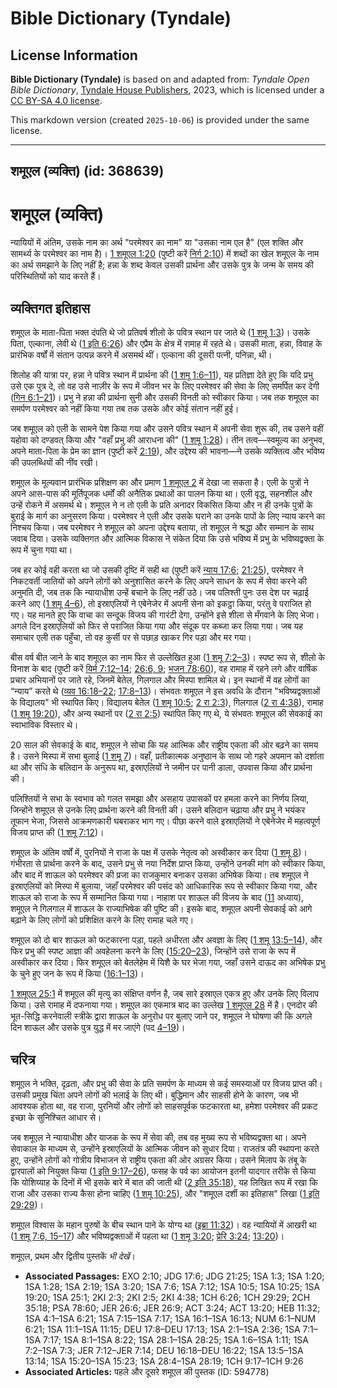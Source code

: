 # Bible Dictionary (Tyndale)

## License Information

**Bible Dictionary (Tyndale)** is based on and adapted from: _Tyndale Open Bible Dictionary_, [Tyndale House Publishers](https://tyndaleopenresources.com/), 2023, which is licensed under a [CC BY-SA 4.0 license](https://creativecommons.org/licenses/by-sa/4.0/legalcode.en).

This markdown version (created `2025-10-06`) is provided under the same license.



--------------------------------

## शमूएल (व्यक्ति) (id: 368639)

शमूएल (व्यक्ति)
===============

न्यायियों में अंतिम, उसके नाम का अर्थ "परमेश्वर का नाम" या "उसका नाम एल है" (एल शक्ति और सामर्थ्य के परमेश्वर का नाम है)। [1 शमूएल 1:20](https://ref.ly/1Sam1:20) (पुष्टी करें [निर्ग 2:10](https://ref.ly/Exod2:10)) में शब्दों का खेल शमूएल के नाम का अर्थ समझाने के लिए नहीं है; हन्ना के शब्द केवल उसकी प्रार्थना और उसके पुत्र के जन्म के समय की परिस्थितियों को याद करते हैं।

व्यक्तिगत इतिहास
----------------

शमूएल के माता\-पिता भक्त दंपति थे जो प्रतिवर्ष शीलो के पवित्र स्थान पर जाते थे ([1 शमू 1:3](https://ref.ly/1Sam1:3))। उसके पिता, एल्काना, लेवी थे ([1 इति 6:26](https://ref.ly/1Chr6:26)) और एप्रैम के क्षेत्र में रामाह में रहते थे। उसकी माता, हन्ना, विवाह के प्रारंभिक वर्षों में संतान उत्पन्न करने में असमर्थ थीं। एल्काना की दूसरी पत्नी, पनिन्ना, थी।

शिलोह की यात्रा पर, हन्ना ने पवित्र स्थान में प्रार्थना की ([1 शमू 1:6–11](https://ref.ly/1Sam1:6-1Sam1:11)), यह प्रतिज्ञा देते हुए कि यदि प्रभु उसे एक पुत्र दे, तो वह उसे नाज़ीर के रूप में जीवन भर के लिए परमेश्वर की सेवा के लिए समर्पित कर देगी ([गिन 6:1–21](https://ref.ly/Num6:1-Num6:21))। प्रभु ने हन्ना की प्रार्थना सुनी और उसकी विनती को स्वीकार किया। जब तक शमूएल का समर्पण परमेश्वर को नहीं किया गया तब तक उसके और कोई संतान नहीं हुई।

जब शमूएल को एली के सामने पेश किया गया और उसने पवित्र स्थान में अपनी सेवा शुरू की, तब उसने वहीं यहोवा को दण्डवत् किया और "वहाँ प्रभु की आराधना की" ([1 शमू 1:28](https://ref.ly/1Sam1:28))। तीन तत्व—स्वमूल्य का अनुभव, अपने माता\-पिता के प्रेम का ज्ञान (पुष्टी करें [2:19](https://ref.ly/1Sam2:19)), और उद्देश्य की भावना—ने उसके व्यक्तित्व और भविष्य की उपलब्धियों की नींव रखी। 

शमूएल के मूल्यवान प्रारंभिक प्रशिक्षण का और प्रमाण [1 शमूएल 2](https://ref.ly/1Sam2:1-1Sam2:36) में देखा जा सकता है। एली के पुत्रों ने अपने आस\-पास की मूर्तिपूजक धर्मों की अनैतिक प्रथाओं का पालन किया था। एली वृद्ध, सहनशील और उन्हें रोकने में असमर्थ थे। शमूएल ने न तो एली के प्रति अनादर विकसित किया और न ही उनके पुत्रों के बुराई के मार्ग का अनुसरण किया। परमेश्वर ने एली और उसके घराने का उनके पापों के लिए न्याय करने का निश्चय किया। जब परमेश्वर ने शमूएल को अपना उद्देश्य बताया, तो शमूएल ने श्रद्धा और सम्मान के साथ जवाब दिया। उसके व्यक्तिगत और आत्मिक विकास ने संकेत दिया कि उसे भविष्य में प्रभु के भविष्यद्वक्ता के रूप में चुना गया था।

जब हर कोई वही करता था जो उसकी दृष्टि में सही था (पुष्टी करें [न्याय 17:6](https://ref.ly/Judg17:6); [21:25](https://ref.ly/Judg21:25)), परमेश्वर ने निकटवर्ती जातियों को अपने लोगों को अनुशासित करने के लिए अपने साधन के रूप में सेवा करने की अनुमति दी, जब तक कि न्यायाधीश उन्हें बचाने के लिए नहीं उठे। जब पलिश्ती पुनः उस देश पर चढ़ाई करने आए ([1 शमू 4–6](https://ref.ly/1Sam4:1-1Sam6:21)), तो इस्राएलियों ने एबेनेजेर में अपनी सेना को इकट्ठा किया, परंतु वे पराजित हो गए। यह मानते हुए कि वाचा का सन्दूक विजय की गारंटी देगा, उन्होंने इसे शीला से मँगवाने के लिए भेजा। अगले दिन इस्राएलियों को फिर से पराजित किया गया और संदूक पर कब्जा कर लिया गया। जब यह समाचार एली तक पहुँचा, तो वह कुर्सी पर से पछाड़ खाकर गिर पड़ा और मर गया।

बीस वर्ष बीत जाने के बाद शमूएल का नाम फिर से उल्लेखित हुआ ([1 शमू 7:2–3](https://ref.ly/1Sam7:2-1Sam7:3))। स्पष्ट रूप से, शीलो के विनाश के बाद (पुष्टी करें [यिर्म 7:12–14](https://ref.ly/Jer7:12-Jer7:14); [26:6, 9](https://ref.ly/Jer26:6,Jer26:9); [भजन 78:60](https://ref.ly/Ps78:60)), वह रामाह में रहने लगे और वार्षिक प्रचार अभियानों पर जाते रहे, जिनमें बेतेल, गिलगाल और मिस्पा शामिल थे। इन स्थानों में वह लोगों का “न्याय” करते थे ([व्यव 16:18–22](https://ref.ly/Deut16:18-Deut16:22); [17:8–13](https://ref.ly/Deut17:8-Deut17:13))। संभवतः शमूएल ने इस अवधि के दौरान "भविष्यद्वक्ताओं के विद्यालय" भी स्थापित किए। विद्यालय बेतेल ([1 शमू 10:5](https://ref.ly/1Sam10:5); [2 रा 2:3](https://ref.ly/2Kgs2:3)), गिलगाल ([2 रा 4:38](https://ref.ly/2Kgs4:38)), रामाह ([1 शमू 19:20](https://ref.ly/1Sam19:20)), और अन्य स्थानों पर ([2 रा 2:5](https://ref.ly/2Kgs2:5)) स्थापित किए गए थे, ये संभवतः शमूएल की सेवकाई का स्वाभाविक विस्तार थे।

20 साल की सेवकाई के बाद, शमूएल ने सोचा कि यह आत्मिक और राष्ट्रीय एकता की ओर बढ़ने का समय है। उसने मिस्पा में सभा बुलाई ([1 शमू 7](https://ref.ly/1Sam7:1-1Sam7:17))। वहाँ, प्रतीकात्मक अनुष्ठान के साथ जो गहरे अपमान को दर्शाता था और संधि के बलिदान के अनुरूप था, इस्राएलियों ने जमीन पर पानी डाला, उपवास किया और प्रार्थना की।

पलिश्तियों ने सभा के स्वभाव को गलत समझा और असहाय उपासकों पर हमला करने का निर्णय लिया, जिन्होंने शमूएल से उनके लिए प्रार्थना करने की विनती की। उसने बलिदान चढ़ाया और प्रभु ने भयंकर तूफान भेजा, जिससे आक्रमणकारी घबराकर भाग गए। पीछा करने वाले इस्राएलियों ने एबेनेजेर में महत्वपूर्ण विजय प्राप्त की ([1 शमू 7:12](https://ref.ly/1Sam7:12))। 

शमूएल के अंतिम वर्षों में, पुरनियों ने राजा के पक्ष में उसके नेतृत्व को अस्वीकार कर दिया ([1 शमू 8](https://ref.ly/1Sam8:1-1Sam8:22))। गंभीरता से प्रार्थना करने के बाद, उसने प्रभु से नया निर्देश प्राप्त किया, उन्होंने उनकी मांग को स्वीकार किया, और बाद में शाऊल को परमेश्वर की प्रजा का राजकुमार बनाकर उसका अभिषेक किया। तब शमूएल ने इस्राएलियों को मिस्पा में बुलाया, जहाँ परमेश्वर की पसंद को आधिकारिक रूप से स्वीकार किया गया, और शाऊल को राजा के रूप में सम्मानित किया गया। नाहाश पर शाऊल की विजय के बाद ([11](https://ref.ly/1Sam11:1-1Sam11:15) अध्याय), शमूएल ने गिलगाल में शाऊल के राज्याभिषेक की पुष्टि की। इसके बाद, शमूएल अपनी सेवकाई को आगे बढ़ाने के लिए लोगों को प्रशिक्षित करने के लिए रामाह चले गए।

शमूएल को दो बार शाऊल को फटकारना पड़ा, पहले अधीरता और अवज्ञा के लिए ([1 शमू 13:5–14](https://ref.ly/1Sam13:5-1Sam13:14)), और फिर प्रभु की स्पष्ट आज्ञा की अवहेलना करने के लिए ([15:20–23](https://ref.ly/1Sam15:20-1Sam15:23)), जिन्होंने उसे राजा के रूप में अस्वीकार कर दिया। फिर शमूएल को बेतलेहेम में यिशै के घर भेजा गया, जहाँ उसने दाऊद का अभिषेक प्रभु के चुने हुए जन के रूप में किया ([16:1–13](https://ref.ly/1Sam16:1-1Sam16:13))।

[1 शमूएल 25:1](https://ref.ly/1Sam25:1) में शमूएल की मृत्यु का संक्षिप्त वर्णन है, जब सारे इस्राएल एकत्र हुए और उनके लिए विलाप किया। उसे रामाह में दफनाया गया। शमूएल का एकमात्र बाद का उल्लेख [1 शमूएल 28](https://ref.ly/1Sam28:1-1Sam28:25) में है। एनदोर की भूत\-सिद्धि करनेवाली स्त्रीके द्वारा शाऊल के अनुरोध पर बुलाए जाने पर, शमूएल ने घोषणा की कि अगले दिन शाऊल और उसके पुत्र युद्ध में मर जाएंगे (पद [4–19](https://ref.ly/1Sam28:4-1Sam28:19))।

चरित्र
------

शमूएल ने भक्ति, दृढ़ता, और प्रभु की सेवा के प्रति समर्पण के माध्यम से कई समस्याओं पर विजय प्राप्त की। उसकी प्रमुख चिंता अपने लोगों की भलाई के लिए थी। बुद्धिमान और साहसी होने के कारण, जब भी आवश्यक होता था, वह राजा, पुरनियों और लोगों को साहसपूर्वक फटकारता था, हमेशा परमेश्वर की प्रकट इच्छा के सुनिश्चित आधार से।

जब शमूएल ने न्यायाधीश और याजक के रूप में सेवा की, तब वह मुख्य रूप से भविष्यद्वक्ता था। अपने सेवाकाल के माध्यम से, उन्होंने इस्राएलियों के आत्मिक जीवन को सुधार दिया। राजतंत्र की स्थापना करते हुए, उन्होंने लोगों को गोत्रीय विभाजन से राष्ट्रीय एकता की ओर अग्रसर किया। उसने मिलाप के तंबू के द्वारपालों को नियुक्त किया ([1 इति 9:17–26](https://ref.ly/1Chr9:17-1Chr9:26)), फसह के पर्व का आयोजन इतनी यादगार तरीके से किया कि योशिय्याह के दिनों में भी इसके बारे में बात की जाती थी ([2 इति 35:18](https://ref.ly/2Chr35:18)), यह लिखित रूप में रखा कि राजा और उसका राज्य कैसा होना चाहिए ([1 शमू 10:25](https://ref.ly/1Sam10:25)), और "शमूएल दर्शी का इतिहास" लिखा ([1 इति 29:29](https://ref.ly/1Chr29:29))।

शमूएल विश्वास के महान पुरुषों के बीच स्थान पाने के योग्य था ([इब्रा 11:32](https://ref.ly/Heb11:32))। वह न्यायियों में आखरी था ([1 शमू 7:6, 15–17](https://ref.ly/1Sam7:6,1Sam7:15-1Sam7:17)) और भविष्यद्वक्ताओं में पहला था ([1 शमू 3:20](https://ref.ly/1Sam3:20); [प्रेरि 3:24](https://ref.ly/Acts3:24); [13:20](https://ref.ly/Acts13:20))।

 शमूएल, प्रथम और द्वितीय पुस्तकें *भी देखें*।

* **Associated Passages:** EXO 2:10; JDG 17:6; JDG 21:25; 1SA 1:3; 1SA 1:20; 1SA 1:28; 1SA 2:19; 1SA 3:20; 1SA 7:6; 1SA 7:12; 1SA 10:5; 1SA 10:25; 1SA 19:20; 1SA 25:1; 2KI 2:3; 2KI 2:5; 2KI 4:38; 1CH 6:26; 1CH 29:29; 2CH 35:18; PSA 78:60; JER 26:6; JER 26:9; ACT 3:24; ACT 13:20; HEB 11:32; 1SA 4:1–1SA 6:21; 1SA 7:15–1SA 7:17; 1SA 16:1–1SA 16:13; NUM 6:1–NUM 6:21; 1SA 11:1–1SA 11:15; DEU 17:8–DEU 17:13; 1SA 2:1–1SA 2:36; 1SA 7:1–1SA 7:17; 1SA 8:1–1SA 8:22; 1SA 28:1–1SA 28:25; 1SA 1:6–1SA 1:11; 1SA 7:2–1SA 7:3; JER 7:12–JER 7:14; DEU 16:18–DEU 16:22; 1SA 13:5–1SA 13:14; 1SA 15:20–1SA 15:23; 1SA 28:4–1SA 28:19; 1CH 9:17–1CH 9:26
* **Associated Articles:** पहले और दूसरे शमूएल की पुस्तक  (ID: 594778)

